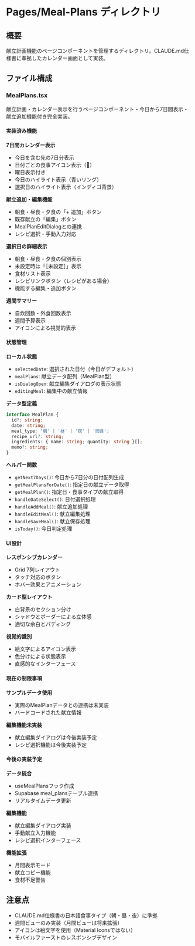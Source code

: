 # Pages/Meal-Plans ディレクトリ

## 概要
献立計画機能のページコンポーネントを管理するディレクトリ。CLAUDE.md仕様書に準拠したカレンダー画面として実装。

## ファイル構成

### MealPlans.tsx
献立計画・カレンダー表示を行うページコンポーネント - 今日から7日間表示・献立追加機能付き完全実装。

#### 実装済み機能

**7日間カレンダー表示**
- 今日を含む先の7日分表示
- 日付ごとの食事アイコン表示（🍳）
- 曜日表示付き
- 今日のハイライト表示（青いリング）
- 選択日のハイライト表示（インディゴ背景）

**献立追加・編集機能**
- 朝食・昼食・夕食の「+ 追加」ボタン
- 既存献立の「編集」ボタン
- MealPlanEditDialogとの連携
- レシピ選択・手動入力対応

**選択日の詳細表示**
- 朝食・昼食・夕食の個別表示
- 未設定時は「［未設定］」表示
- 食材リスト表示
- レシピリンクボタン（レシピがある場合）
- 機能する編集・追加ボタン

**週間サマリー**
- 自炊回数・外食回数表示
- 週間予算表示
- アイコンによる視覚的表示

#### 状態管理

**ローカル状態**
- `selectedDate`: 選択された日付（今日がデフォルト）
- `mealPlans`: 献立データ配列（MealPlan型）
- `isDialogOpen`: 献立編集ダイアログの表示状態
- `editingMeal`: 編集中の献立情報

**データ型定義**
```typescript
interface MealPlan {
  id?: string;
  date: string;
  meal_type: '朝' | '昼' | '夜' | '間食';
  recipe_url?: string;
  ingredients: { name: string; quantity: string }[];
  memo?: string;
}
```

**ヘルパー関数**
- `getNext7Days()`: 今日から7日分の日付配列生成
- `getMealPlansForDate()`: 指定日の献立データ取得
- `getMealPlan()`: 指定日・食事タイプの献立取得
- `handleDateSelect()`: 日付選択処理
- `handleAddMeal()`: 献立追加処理
- `handleEditMeal()`: 献立編集処理
- `handleSaveMeal()`: 献立保存処理
- `isToday()`: 今日判定処理

#### UI設計

**レスポンシブカレンダー**
- Grid 7列レイアウト
- タッチ対応のボタン
- ホバー効果とアニメーション

**カード型レイアウト**
- 白背景のセクション分け
- シャドウとボーダーによる立体感
- 適切な余白とパディング

**視覚的識別**
- 絵文字によるアイコン表示
- 色分けによる状態表示
- 直感的なインターフェース

#### 現在の制限事項

**サンプルデータ使用**
- 実際のMealPlanデータとの連携は未実装
- ハードコードされた献立情報

**編集機能未実装**
- 献立編集ダイアログは今後実装予定
- レシピ選択機能は今後実装予定

#### 今後の実装予定

**データ統合**
- useMealPlansフック作成
- Supabase meal_plansテーブル連携
- リアルタイムデータ更新

**編集機能**
- 献立編集ダイアログ実装
- 手動献立入力機能
- レシピ選択インターフェース

**機能拡張**
- 月間表示モード
- 献立コピー機能
- 食材不足警告

## 注意点
- CLAUDE.md仕様書の日本語食事タイプ（朝・昼・夜）に準拠
- 週間ビューのみ実装（月間ビューは将来拡張）
- アイコンは絵文字を使用（Material Iconsではない）
- モバイルファーストのレスポンシブデザイン